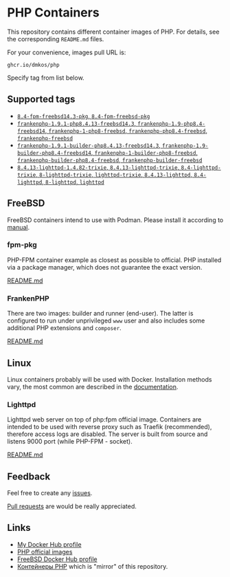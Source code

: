 # PHP Containers

This repository contains different container images of PHP. For details, see
the corresponding `README.md` files.

For your convenience, images pull URL is:

```
ghcr.io/dmkos/php
```

Specify tag from list below.

## Supported tags

* [`8.4-fpm-freebsd14.3-pkg`, `8.4-fpm-freebsd-pkg`](./freebsd/fpm-pkg/8.4/Containerfile)
* [`frankenphp-1.9.1-php8.4.13-freebsd14.3`, `frankenphp-1.9-php8.4-freebsd14`, `frankenphp-1-php8-freebsd`, `frankenphp-php8.4-freebsd`, `frankenphp-freebsd`](./freebsd/frankenphp/8.4-14.3/runner.containerfile)
* [`frankenphp-1.9.1-builder-php8.4.13-freebsd14.3`, `frankenphp-1.9-builder-php8.4-freebsd14`, `frankenphp-1-builder-php8-freebsd`, `frankenphp-builder-php8.4-freebsd`, `frankenphp-builder-freebsd`](./freebsd/frankenphp/8.4-14.3/builder.containerfile)
* [`8.4.13-lighttpd-1.4.82-trixie`, `8.4.13-lighttpd-trixie`, `8.4-lighttpd-trixie`, `8-lighttpd-trixie`, `lighttpd-trixie`, `8.4.13-lighttpd`, `8.4-lighttpd`, `8-lighttpd`, `lighttpd`](./linux/lighttpd/8.4/trixie/Dockerfile)

## FreeBSD

FreeBSD containers intend to use with Podman. Please install it according to
[manual](https://podman.io/docs/installation#installing-on-freebsd-140).

### fpm-pkg

PHP-FPM container example as closest as possible to official. PHP installed
via a package manager, which does not guarantee the exact version.

[README.md](./freebsd/fpm-pkg/README.md)

### FrankenPHP

There are two images: builder and runner (end-user). The latter is configured
to run under unprivileged `www` user and also includes some additional PHP
extensions and `composer`.

[README.md](./freebsd/frankenphp/README.md)

## Linux

Linux containers probably will be used with Docker. Installation methods vary,
the most common are described in the [documentation](https://docs.docker.com/engine/install/).

### Lighttpd

Lighttpd web server on top of php:fpm official image. Containers are intended
to be used with reverse proxy such as Traefik (recommended), therefore access
logs are disabled. The server is built from source and listens 9000 port
(while PHP-FPM - socket).

[README.md](./linux/lighttpd/README.md)

## Feedback

Feel free to create any [issues](https://github.com/dmkos/php-containers/issues).

[Pull requests](https://github.com/dmkos/php-containers/pulls) are would be really appreciated.

## Links

* [My Docker Hub profile](https://hub.docker.com/u/dmkos)
* [PHP official images](https://hub.docker.com/_/php)
* [FreeBSD Docker Hub profile](https://hub.docker.com/u/freebsd)
* [Контейнеры PHP](https://git.dmkos.ru/containers/php) which is "mirror"
of this repository.
